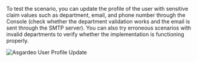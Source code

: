 To test the scenario, you can update the profile of the user with sensitive claim values such as department, email, and
phone number through the Console (check whether the department validation works and the email is sent through the SMTP
server). You can also try erroneous scenarios with invalid departments to verify whether the implementation is
functioning properly.

![Asgardeo User Profile Update]({{base_path}}/assets/img/complete-guides/actions/image17.png)
